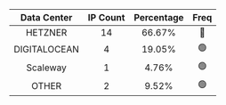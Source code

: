 | Data Center | IP Count | Percentage | Freq |
|:------------:|:--------:|:-----------:|:-----:|
| HETZNER | 14 | 66.67% | 🔴 |
| DIGITALOCEAN | 4 | 19.05% | 🟢 |
| Scaleway | 1 | 4.76% | 🟢 |
| OTHER | 2 | 9.52% | 🟢 |